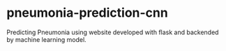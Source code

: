 # pneumonia-prediction-cnn

Predicting Pneumonia using website developed with flask and backended by machine learning model.

